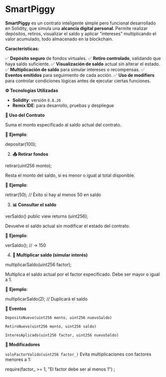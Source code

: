 # SmartPiggy

**SmartPiggy** es un contrato inteligente simple pero funcional desarrollado en Solidity, que simula una **alcancía digital personal**. Permite realizar depósitos, retiros, visualizar el saldo y aplicar "intereses" multiplicando el valor acumulado, todo almacenado en la blockchain.

**Características:**

 ✅ **Depósito seguro** de fondos virtuales.
 ✅ **Retiro controlado**, validando que haya saldo suficiente.
 ✅ **Visualización de saldo** actual sin alterar el estado.
 ✅ **Multiplicación de saldo** para simular intereses o recompensas.
 ✅ **Eventos emitidos** para seguimiento de cada acción.
 ✅ **Uso de modifiers** para controlar condiciones lógicas antes de ejecutar ciertas funciones.

 **⚙️ Tecnologías Utilizadas**

- **Solidity**: versión `0.8.26`
- **Remix IDE**: para desarrollo, pruebas y despliegue

**🚀 Uso del Contrato**

Suma el monto especificado al saldo actual del contrato.

📌 **Ejemplo**:

depositar(100);

2. **📤 Retirar fondos**

retirar(uint256 monto);

Resta el monto del saldo, si es menor o igual al total disponible.

📌 **Ejemplo**:

retirar(50); // Éxito si hay al menos 50 en saldo

3. **📊 Consultar el saldo**

verSaldo() public view returns (uint256);

Devuelve el saldo actual sin modificar el estado del contrato.

📌 **Ejemplo**:

verSaldo(); // -> 150

4. **🧮 Multiplicar saldo (simular interés)**

multiplicarSaldo(uint256 factor);

Multiplica el saldo actual por el factor especificado. Debe ser mayor o igual a 1.

📌 **Ejemplo**:

multiplicarSaldo(2); // Duplicará el saldo

**📑 Eventos**

    DepositoNuevo(uint256 monto, uint256 nuevoSaldo)

    RetiroNuevo(uint256 monto, uint256 saldo)

    InteresAplicado(uint256 factor, uint256 nuevoSaldo)

**🔐 Modificadores**

`soloFactorValido(uint256 factor_)` Evita multiplicaciones con factores menores a 1:


require(factor_ >= 1, "El factor debe ser al menos 1") ;
